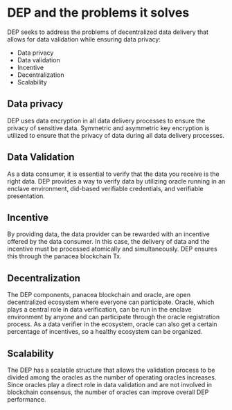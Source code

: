 # DEP and the problems it solves

DEP seeks to address the problems of decentralized data delivery that allows for data validation while ensuring data privacy:

- Data privacy
- Data validation
- Incentive
- Decentralization
- Scalability

## Data privacy

DEP uses data encryption in all data delivery processes to ensure the privacy of sensitive data. 
Symmetric and asymmetric key encryption is utilized to ensure that the privacy of data during all data delivery processes.

## Data Validation

As a data consumer, it is essential to verify that the data you receive is the right data.
DEP provides a way to verify data by utilizing oracle running in an enclave environment, did-based verifiable credentials, and verifiable presentation.

## Incentive

By providing data, the data provider can be rewarded with an incentive offered by the data consumer. 
In this case, the delivery of data and the incentive must be processed atomically and simultaneously. 
DEP ensures this through the panacea blockchain Tx.

## Decentralization

The DEP components, panacea blockchain and oracle, are open decentralized ecosystem where everyone can participate.
Oracle, which plays a central role in data verification, can be run in the enclave environment by anyone and can participate through the oracle registration process.
As a data verifier in the ecosystem, oracle can also get a certain percentage of incentives, so a healthy ecosystem can be organized.

## Scalability

The DEP has a scalable structure that allows the validation process to be divided among the oracles as the number of operating oracles increases.
Since oracles play a direct role in data validation and are not involved in blockchain consensus, the number of oracles can improve overall DEP performance.


